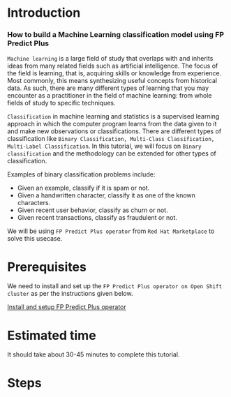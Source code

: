 # Introduction 

### How to build a Machine Learning classification model using FP Predict Plus

`Machine learning` is a large field of study that overlaps with and inherits ideas from many related fields such as artificial intelligence. The focus of the field is learning, that is, acquiring skills or knowledge from experience. Most commonly, this means synthesizing useful concepts from historical data. As such, there are many different types of learning that you may encounter as a practitioner in the field of machine learning: from whole fields of study to specific techniques.

`Classification` in machine learning and statistics is a supervised learning approach in which the computer program learns from the data given to it and make new observations or classifications. There are different types of classification like `Binary Classification, Multi-Class Classification, Multi-Label Classification`. In this tutorial, we will focus on `Binary classification` and the methodology can be extended for other types of classification.

Examples of binary classification problems include:

* Given an example, classify if it is spam or not.
* Given a handwritten character, classify it as one of the known characters.
* Given recent user behavior, classify as churn or not.
* Given recent transactions, classify as fraudulent or not.

We will be using `FP Predict Plus operator` from `Red Hat Marketplace` to solve this usecase.

# Prerequisites

We need to install and set up the `FP Predict Plus operator on Open Shift cluster` as per the instructions given below.

[Install and setup FP Predict Plus operator](https://github.com/IBM/getting-started-with-fppredictplus)

# Estimated time

It should take about 30-45 minutes to complete this tutorial.

# Steps
